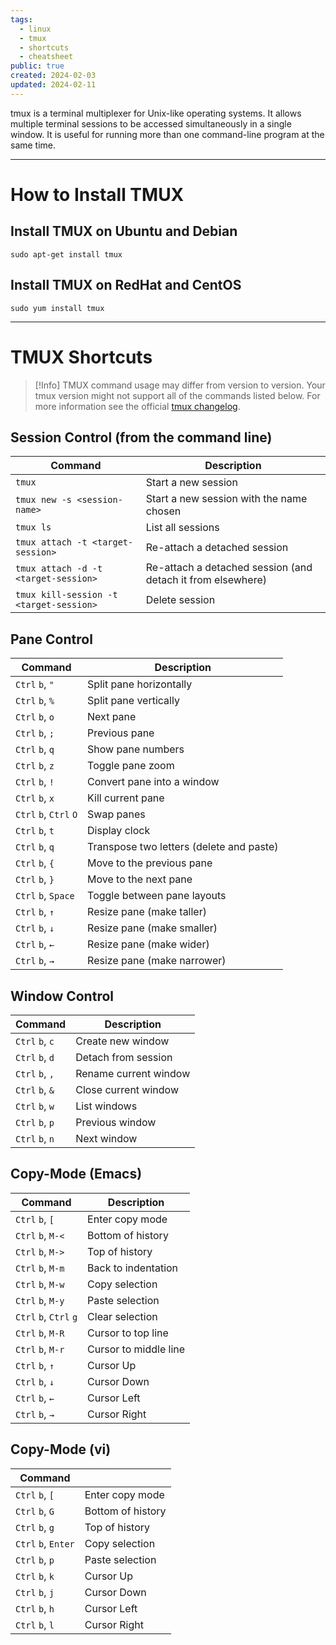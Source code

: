 ```yaml
---
tags:
  - linux
  - tmux
  - shortcuts
  - cheatsheet
public: true
created: 2024-02-03
updated: 2024-02-11
---
```

tmux is a terminal multiplexer for Unix-like operating systems. It allows multiple terminal sessions to be accessed simultaneously in a single window. It is useful for running more than one command-line program at the same time.
___
# How to Install TMUX

## Install TMUX on Ubuntu and Debian

```shell
sudo apt-get install tmux
```

## Install TMUX on RedHat and CentOS

```
sudo yum install tmux
```
___
# TMUX Shortcuts
> [!Info]
> TMUX command usage may differ from version to version. Your tmux version might not support all of the commands listed below. For more information see the official [tmux changelog](https://github.com/tmux/tmux/blob/master/CHANGES).

## Session Control (from the command line)

| Command                                 | Description                                                 | 
| --------------------------------------- | ----------------------------------------------------------- |
| `tmux`                                  | Start a new session                                         |
| `tmux new -s <session-name>`            | Start a new session with the name chosen                    |
| `tmux ls`                               | List all sessions                                           |
| `tmux attach -t <target-session>`       | Re-attach a detached session                                |
| `tmux attach -d -t <target-session>`    | Re-attach a detached session (and detach it from elsewhere) |
| `tmux kill-session -t <target-session>` | Delete session                                              |

## Pane Control

| Command                | Description                              | 
| ---------------------- | ---------------------------------------- |
| `Ctrl` `b`, `"`        | Split pane horizontally                  |
| `Ctrl` `b`, `%`        | Split pane vertically                    |
| `Ctrl` `b`, `o`        | Next pane                                |
| `Ctrl` `b`, `;`        | Previous pane                            |
| `Ctrl` `b`, `q`        | Show pane numbers                        |
| `Ctrl` `b`, `z`        | Toggle pane zoom                         |
| `Ctrl` `b`, `!`        | Convert pane into a window               |
| `Ctrl` `b`, `x`        | Kill current pane                        |
| `Ctrl` `b`, `Ctrl` `O` | Swap panes                               |
| `Ctrl` `b`, `t`        | Display clock                            |
| `Ctrl` `b`, `q`        | Transpose two letters (delete and paste) |
| `Ctrl` `b`, `{`        | Move to the previous pane                |
| `Ctrl` `b`, `}`        | Move to the next pane                    |
| `Ctrl` `b`, `Space`    | Toggle between pane layouts              |
| `Ctrl` `b`, `↑`        | Resize pane (make taller)                |
| `Ctrl` `b`, `↓`        | Resize pane (make smaller)               |
| `Ctrl` `b`, `←`        | Resize pane (make wider)                 |
| `Ctrl` `b`, `→`        | Resize pane (make narrower)              |

## Window Control

| Command         | Description           | 
| --------------- | --------------------- |
| `Ctrl` `b`, `c` | Create new window     |
| `Ctrl` `b`, `d` | Detach from session   |
| `Ctrl` `b`, `,` | Rename current window |
| `Ctrl` `b`, `&` | Close current window  |
| `Ctrl` `b`, `w` | List windows          |
| `Ctrl` `b`, `p` | Previous window       |
| `Ctrl` `b`, `n` | Next window           |

## Copy-Mode (Emacs)

| Command                | Description           | 
| ---------------------- | --------------------- |
| `Ctrl` `b`, `[`        | Enter copy mode       |
| `Ctrl` `b`, `M-<`      | Bottom of history     |
| `Ctrl` `b`, `M->`      | Top of history        |
| `Ctrl` `b`, `M-m`      | Back to indentation   |
| `Ctrl` `b`, `M-w`      | Copy selection        |
| `Ctrl` `b`, `M-y`      | Paste selection       |
| `Ctrl` `b`, `Ctrl` `g` | Clear selection       |
| `Ctrl` `b`, `M-R`      | Cursor to top line    |
| `Ctrl` `b`, `M-r`      | Cursor to middle line |
| `Ctrl` `b`, `↑`        | Cursor Up             |
| `Ctrl` `b`, `↓`        | Cursor Down           |
| `Ctrl` `b`, `←`        | Cursor Left           |
| `Ctrl` `b`, `→`        | Cursor Right          |

## Copy-Mode (vi)

| Command             |        |
| ------------------- | ----------------- |
| `Ctrl` `b`, `[`     | Enter copy mode   |
| `Ctrl` `b`, `G`     | Bottom of history |
| `Ctrl` `b`, `g`     | Top of history    |
| `Ctrl` `b`, `Enter` | Copy selection    |
| `Ctrl` `b`, `p`     | Paste selection   |
| `Ctrl` `b`, `k`     | Cursor Up         |
| `Ctrl` `b`, `j`     | Cursor Down       |
| `Ctrl` `b`, `h`     | Cursor Left       |
| `Ctrl` `b`, `l`     | Cursor Right      |